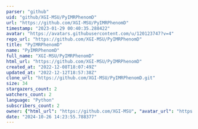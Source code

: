 ```yaml
---
parser: "github"
uid: "github/XGI-MSU/PyIMRPhenomD"
url: "https://github.com/XGI-MSU/PyIMRPhenomD"
timestamp: "2023-01-29 00:40:35.288422"
avatar: "https://avatars.githubusercontent.com/u/120123747?v=4"
repo_url: "https://github.com/XGI-MSU/PyIMRPhenomD"
title: "PyIMRPhenomD"
name: "PyIMRPhenomD"
full_name: "XGI-MSU/PyIMRPhenomD"
html_url: "https://github.com/XGI-MSU/PyIMRPhenomD"
created_at: "2022-12-08T18:07:49Z"
updated_at: "2022-12-12T18:57:38Z"
clone_url: "https://github.com/XGI-MSU/PyIMRPhenomD.git"
size: 34
stargazers_count: 2
watchers_count: 2
language: "Python"
subscribers_count: 2
owner: {"html_url": "https://github.com/XGI-MSU", "avatar_url": "https://avatars.githubusercontent.com/u/120123747?v=4", "login": "XGI-MSU", "type": "Organization"}
date: "2024-10-26 14:23:55.788377"
---
```

